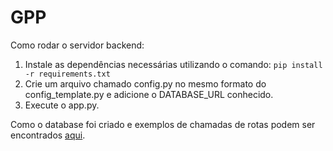 # GPP

Como rodar o servidor backend:
1. Instale as dependências necessárias utilizando o comando: `pip install -r requirements.txt`
2. Crie um arquivo chamado config.py no mesmo formato do config_template.py e adicione o DATABASE_URL conhecido.
3. Execute o app.py.

Como o database foi criado e exemplos de chamadas de rotas podem ser encontrados [aqui](https://docs.google.com/document/d/1k8VK0QDaTnDESO4dPHfsQyzp-J7rNFrRHlzZxgctqpM/edit?usp=sharing).
